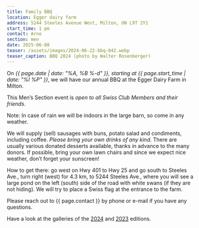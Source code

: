 ```yaml
---
title: Family BBQ
location: Egger dairy farm
address: 5244 Steeles Avenue West, Milton, ON L9T 2Y1
start_time: 1 pm
contact: Arno
section: men
date: 2025-06-08
teaser: /assets/images/2024-06-22-bbq-042.webp
teaser_caption: BBQ 2024 (photo by Walter Rosenberger)
---
```


On *{{ page.date | date: "%A, %B %-d" }}, starting at {{ page.start_time |
date: "%l %P" }}*, we will have our annual BBQ at the Egger Dairy Farm in
Milton.

This Men’s Section event is *open to all Swiss Club Members and their friends*.

Note: In case of rain we will be indoors in the large barn, so come in any
weather.

We will supply (sell) sausages with buns, potato salad and condiments,
including coffee. *Please bring your own drinks of any kind.* There are usually
various donated desserts available, thanks in advance to the many donors. If
possible, bring your own lawn chairs and since we expect nice weather, don’t
forget your sunscreen!

How to get there: go west on Hwy 401 to Hwy 25 and go south to Steeles Ave.,
turn right (west) for 4.3 km, to 5244 Steeles Ave., where you will see a large
pond on the left (south) side of the road with white swans (if they are not
hiding). We will try to place a Swiss flag at the entrance to the farm.

Please reach out to {{ page.contact }} by phone or e-mail if you have any
questions.

Have a look at the galleries of the [2024] and [2023] editions.

[2024]: <{% link _gallery/2024-06-22-bbq.md %}>
[2023]: <{% link _gallery/2023-06-24-bbq.md %}>
